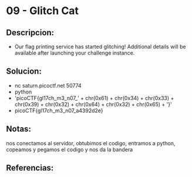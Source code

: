 # 09 - Glitch Cat

## Descripcion:
* Our flag printing service has started glitching!
Additional details will be available after launching your challenge instance.

## Solucion:
* nc saturn.picoctf.net 50774
* python
* 'picoCTF{gl17ch_m3_n07_' + chr(0x61) + chr(0x34) + chr(0x33) + chr(0x39) + chr(0x32) + chr(0x64) + chr(0x32) + chr(0x65) + '}'
* picoCTF{gl17ch_m3_n07_a4392d2e}

## Notas:
nos conectamos al servidor, obtubimos el codigo, entramos a python, copeamos y pegamos el codigo y nos da la bandera

## Referencias:
